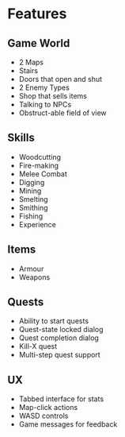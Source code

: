 # Features

## Game World

* 2 Maps
* Stairs
* Doors that open and shut
* 2 Enemy Types
* Shop that sells items
* Talking to NPCs
* Obstruct-able field of view

## Skills

* Woodcutting
* Fire-making
* Melee Combat
* Digging
* Mining
* Smelting
* Smithing
* Fishing
* Experience

## Items

* Armour
* Weapons

## Quests

* Ability to start quests
* Quest-state locked dialog
* Quest completion dialog
* Kill-X quest
* Multi-step quest support

## UX

* Tabbed interface for stats
* Map-click actions
* WASD controls
* Game messages for feedback
